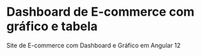 # Dashboard de E-commerce com gráfico e tabela
Site de E-commerce com Dashboard e Gráfico em Angular 12
